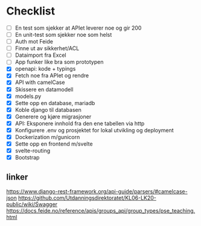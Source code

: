 # Checklist

- [ ] En test som sjekker at APIet leverer noe og gir 200
- [ ] En unit-test som sjekker noe som helst
- [ ] Auth mot Feide
- [ ] Finne ut av sikkerhet/ACL
- [ ] Dataimport fra Excel
- [ ] App funker like bra som prototypen
- [x] openapi: kode + typings
- [x] Fetch noe fra APIet og rendre
- [x] API with camelCase
- [x] Skissere en datamodell
- [x] models.py
- [x] Sette opp en database, mariadb
- [x] Koble django til databasen
- [x] Generere og kjøre migrasjoner
- [x] API: Eksponere innhold fra den ene tabellen via http
- [x] Konfigurere .env og prosjektet for lokal utvikling og deployment
- [x] Dockerization m/gunicorn
- [x] Sette opp en frontend m/svelte
- [x] svelte-routing
- [x] Bootstrap

## linker

https://www.django-rest-framework.org/api-guide/parsers/#camelcase-json
https://github.com/Utdanningsdirektoratet/KL06-LK20-public/wiki/Swagger
https://docs.feide.no/reference/apis/groups_api/group_types/pse_teaching.html
